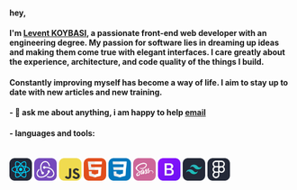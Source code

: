 #### hey, 

#### I'm [Levent KOYBASI](https://leventkoybasi.github.io/), a passionate front-end web developer with an engineering degree. My passion for software lies in dreaming up ideas and making them come true with elegant interfaces. I care greatly about the experience, architecture, and code quality of the things I build.

#### Constantly improving myself has become a way of life. I aim to stay up to date with new articles and new training.

#### -   💬 ask me about anything, i am happy to help [email](mailto:leventkoybasi@hotmail.com)

#### -   **languages and tools:**
<br/>
<code><a href="https://react.dev/" target="_blank"><img height="40" src="https://raw.githubusercontent.com/tandpfun/skill-icons/59059d9d1a2c092696dc66e00931cc1181a4ce1f/icons/React-Dark.svg" alt="React" title="React"></a></code>
<code><a href="https://redux-toolkit.js.org/" target="_blank"><img height="40" src="https://raw.githubusercontent.com/tandpfun/skill-icons/59059d9d1a2c092696dc66e00931cc1181a4ce1f/icons/Redux.svg " alt="Redux" title="Redux"></a></code>
<code><a href="https://www.javascript.com/" target="_blank"><img height="40" src="https://raw.githubusercontent.com/tandpfun/skill-icons/59059d9d1a2c092696dc66e00931cc1181a4ce1f/icons/JavaScript.svg" alt="JavaScript" title="JavaScript"></a></code>
<code><a href="https://developer.mozilla.org/en-US/docs/Glossary/HTML5" target="_blank"><img height="40" src="https://raw.githubusercontent.com/tandpfun/skill-icons/59059d9d1a2c092696dc66e00931cc1181a4ce1f/icons/HTML.svg" alt="HTML5" title="HTML5"></a></code>
<code><a href="https://developer.mozilla.org/en-US/docs/Web/CSS" target="_blank"></a><img height="40" src="https://raw.githubusercontent.com/tandpfun/skill-icons/59059d9d1a2c092696dc66e00931cc1181a4ce1f/icons/CSS.svg" alt="CSS3" title="CSS3"></a></code>
<code><a href="https://sass-lang.com/" target="_blank"><img height="40" src="https://raw.githubusercontent.com/tandpfun/skill-icons/59059d9d1a2c092696dc66e00931cc1181a4ce1f/icons/Sass.svg" alt="SASS" title="SASS"></a></code>
<code><a href="https://getbootstrap.com/" target="_blank"><img height="40" src="https://raw.githubusercontent.com/tandpfun/skill-icons/59059d9d1a2c092696dc66e00931cc1181a4ce1f/icons/Bootstrap.svg" alt="Bootstrap" title="Bootstrap"></a></code>
<code><a href="https://tailwindcss.com/" target="_blank"><img height="40" src="https://github.com/tandpfun/skill-icons/blob/main/icons/TailwindCSS-Dark.svg" alt="Tailwind" title="Tailwind"></a></code>
<code><a href="https://www.figma.com/" target="_blank"><img height="40" src="https://raw.githubusercontent.com/tandpfun/skill-icons/59059d9d1a2c092696dc66e00931cc1181a4ce1f/icons/Figma-Dark.svg" alt="Figma" title="Figma"></a> </code>
